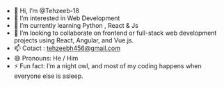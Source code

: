 - 👋 Hi, I’m @Tehzeeb-18
- 👀 I’m interested in Web Development
- 🌱 I’m currently learning Python , React & Js
- 💞️ I’m looking to collaborate on frontend or full-stack web development projects using React, Angular, and Vue.js.
- 📫 Cotact : tehzeebh456@gmail.com
- 😄 Pronouns: He / Him
- ⚡ Fun fact: I’m a night owl, and most of my coding happens when everyone else is asleep.

<!---
Tehzeeb-18/Tehzeeb-18 is a ✨ special ✨ repository because its `README.md` (this file) appears on your GitHub profile.
You can click the Preview link to take a look at your changes.
--->
